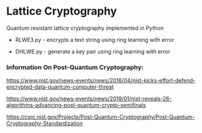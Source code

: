 # Lattice Cryptography

Quantum resistant lattice cryptography implemented in Python

- RLWE3.py - encrypts a text string using ring learning with error

- DHLWE.py - generate a key pair using ring learning with error




### Information On Post-Quantum Cryptography:

https://www.nist.gov/news-events/news/2016/04/nist-kicks-effort-defend-encrypted-data-quantum-computer-threat

https://www.nist.gov/news-events/news/2019/01/nist-reveals-26-algorithms-advancing-post-quantum-crypto-semifinals

https://csrc.nist.gov/Projects/Post-Quantum-Cryptography/Post-Quantum-Cryptography-Standardization
